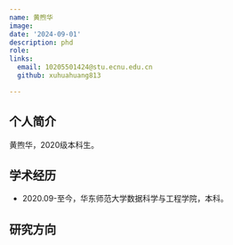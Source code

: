```yaml
---
name: 黄煦华
image: 
date: '2024-09-01'
description: phd
role: 
links:
  email: 10205501424@stu.ecnu.edu.cn
  github: xuhuahuang813

---
```


## 个人简介

黄煦华，2020级本科生。

## 学术经历

* 2020.09-至今，华东师范大学数据科学与工程学院，本科。

## 研究方向
